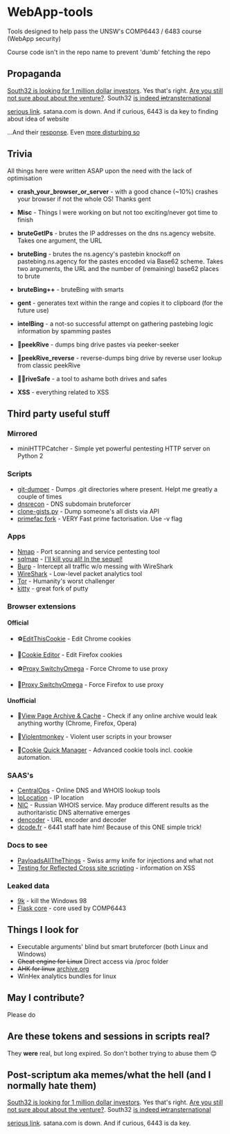 ﻿# WebApp-tools
Tools designed to help pass the UNSW's COMP6443 / 6483 course (WebApp security)

Course code isn't in the repo name to prevent 'dumb' fetching the repo

## Propaganda

[South32 is looking for 1 million dollar investors](http://south32.com/south32/south32/south32sex/). Yes that's right. [Are you still not sure about about the venture?](https://www.youtube.com/watch?v=p69h_1QEpHI). South32 [is indeed ~~in~~transternational](https://www.youtube.com/watch?v=0NfuuY8LtRc)

[serious link](https://www.youtube.com/watch?v=2UWRfFZOvUQ). satana.com  is down. And if curious, 6443 is da key to finding about idea of website

...And their [response](https://www.youtube.com/watch?v=rroMpuhHKFg). Even [more disturbing so](https://www.youtube.com/watch?v=TJVHlFtz2zw)

## Trivia
All things here were written ASAP upon the need with the lack of optimisation

* **crash_your_browser_or_server** - with a good chance (~10%) crashes your browser if not the whole OS! Thanks gent
* **Misc** - Things I were working on but not too exciting/never got time to finish

* **bruteGetIPs** - brutes the IP addresses on the dns ns.agency website. Takes one argument, the URL
* **bruteBing** - brutes the ns.agency's pastebin knockoff on pastebing.ns.agency for the pastes encoded via Base62 scheme.  Takes two arguments, the URL and the number of (remaining) base62 places to brute
* **bruteBing++** - bruteBing with smarts
* **gent** - generates text within the range and copies it to clipboard (for the future use)
* **intelBing** - a not-so successful attempt on gathering pastebing logic information by spamming pastes
* 🚗**peekRive** - dumps bing drive pastes via peeker-seeker
* 🚗**peekRive_reverse** - reverse-dumps bing drive by reverse user lookup from classic peekRive
* 🚗🚗**riveSafe** - a tool to ashame both drives and safes
* **XSS** - everything related to XSS

## Third party useful stuff
### Mirrored
* miniHTTPCatcher - Simple yet powerful pentesting HTTP server on Python 2
### Scripts
* [git-dumper](https://github.com/arthaud/git-dumper) - Dumps .git directories where present. Helpt me greatly a couple of times
* [dnsrecon](https://github.com/darkoperator/dnsrecon) - DNS subdomain bruteforcer
* [clone-gists.py](https://gist.github.com/SpotlightKid/042491a9a2987af04a5a) - Dump someone's all dists via API
* [primefac fork](https://github.com/elliptic-shiho/primefac-fork) - VERY Fast prime factorisation. Use -v flag

### Apps
* [Nmap](https://nmap.org/) - Port scanning and service pentesting tool
* [sqlmap](http://sqlmap.org/) - [I'll kill you all! In the sequel!](https://youtu.be/I17jhOgrGMU)
* [Burp](https://portswigger.net/burp/communitydownload) - Intercept all traffic w/o messing with WireShark
* [WireShark](https://www.wireshark.org/) - Low-level packet analytics tool
* [Tor](https://www.torproject.org) - Humanity's worst challenger
* [kitty](http://kitty.9bis.net/) - great fork of putty

### Browser extensions
#### Official
* ⚽[EditThisCookie](https://chrome.google.com/webstore/detail/editthiscookie/fngmhnnpilhplaeedifhccceomclgfbg?hl=en) - Edit Chrome cookies
* 🦊[Cookie Editor](https://addons.mozilla.org/en-US/firefox/addon/edit-cookie/) - Edit Firefox cookies

* ⚽[Proxy SwitchyOmega](https://chrome.google.com/webstore/detail/proxy-switchyomega/padekgcemlokbadohgkifijomclgjgif/related) - Force Chrome to use proxy
* 🦊[Proxy SwitchyOmega](https://addons.mozilla.org/en-US/firefox/addon/switchyomega/) - Force Firefox to use proxy

#### Unofficial
* 🌈[View Page Archive & Cache](https://github.com/dessant/view-page-archive) - Check if any online archive would leak anything worthy (Chrome, Firefox, Opera)
* 🌈[Violentmonkey](https://violentmonkey.github.io/) - Violent user scripts in your browser

* 🦊[Cookie Quick Manager](https://addons.mozilla.org/en-GB/firefox/addon/cookie-quick-manager/) - Advanced cookie tools incl. cookie automation.

### SAAS's
* [CentralOps](https://centralops.net/co/) - Online DNS and WHOIS lookup tools
* [IpLocation](https://www.iplocation.net/) - IP location
* [NIC](https://www.nic.ru/whois/?searchWord=put_url_here) - Russian WHOIS service. May produce different results as the authoritaristic DNS alternative emerges
* [dencoder](https://meyerweb.com/eric/tools/dencoder/) - URL encoder and decoder
* [dcode.fr](https://www.dcode.fr/base-n-convert) - 6441 staff hate him! Because of this ONE simple trick!

### Docs to see
* [PayloadsAllTheThings](https://github.com/swisskyrepo/PayloadsAllTheThings) - Swiss army knife for injections and what not
* [Testing for Reflected Cross site scripting](https://www.owasp.org/index.php/Testing_for_Reflected_Cross_site_scripting_(OTG-INPVAL-001)) - information on XSS

### Leaked data
* [9k](9k) - kill the Windows 98 
* [Flask core](https://github.com/secedu/flask-core) - core used by COMP6443

## Things I look for
* Executable arguments' blind but smart bruteforcer (both Linux and Windows)
* ~~Cheat engine for Linux~~ Direct access via /proc folder
* ~~AHK for linux~~ [archive.org](https://web.archive.org/web/20190324162541/https://unix.stackexchange.com/questions/165124/autohotkey-equivalent)
* WinHex analytics bundles for linux

## May I contribute?
Please do 

## Are these tokens and sessions in scripts real? 

They **were** real, but long expired. So don't bother trying to abuse them 😊

## Post-scriptum aka memes/what the hell (and I normally hate them)

[South32 is looking for 1 million dollar investors](http://south32.com/south32/south32/south32sex/). Yes that's right. [Are you still not sure about about the venture?](https://www.youtube.com/watch?v=p69h_1QEpHI). South32 [is indeed ~~in~~transternational](https://www.youtube.com/watch?v=0NfuuY8LtRc)

[serious link](https://www.youtube.com/watch?v=2UWRfFZOvUQ). satana.com  is down. And if curious, 6443 is da key.


 
